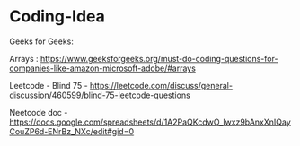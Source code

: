 # Coding-Idea

Geeks for Geeks:

Arrays : https://www.geeksforgeeks.org/must-do-coding-questions-for-companies-like-amazon-microsoft-adobe/#arrays


Leetcode - Blind 75 - https://leetcode.com/discuss/general-discussion/460599/blind-75-leetcode-questions


Neetcode doc - https://docs.google.com/spreadsheets/d/1A2PaQKcdwO_lwxz9bAnxXnIQayCouZP6d-ENrBz_NXc/edit#gid=0
